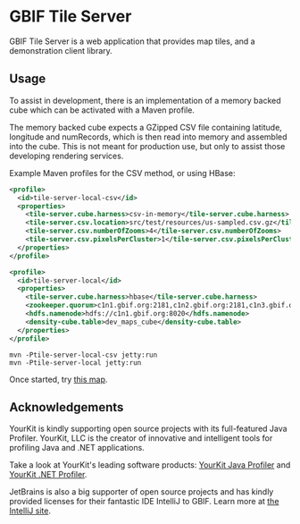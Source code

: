 # GBIF Tile Server

GBIF Tile Server is a web application that provides map tiles, and a demonstration client library.

## Usage

To assist in development, there is an implementation of a memory backed cube which can be activated with a Maven profile.

The memory backed cube expects a GZipped CSV file containing latitude, longitude and numRecords, which is then read into memory and assembled into the cube.  This is not meant for production use, but only to assist those developing rendering services.

Example Maven profiles for the CSV method, or using HBase:

````xml
<profile>
  <id>tile-server-local-csv</id>
  <properties>
    <tile-server.cube.harness>csv-in-memory</tile-server.cube.harness>
    <tile-server.csv.location>src/test/resources/us-sampled.csv.gz</tile-server.csv.location>
    <tile-server.csv.numberOfZooms>4</tile-server.csv.numberOfZooms>
    <tile-server.csv.pixelsPerCluster>1</tile-server.csv.pixelsPerCluster>
  </properties>
</profile>

<profile>
  <id>tile-server-local</id>
  <properties>
    <tile-server.cube.harness>hbase</tile-server.cube.harness>
    <zookeeper.quorum>c1n1.gbif.org:2181,c1n2.gbif.org:2181,c1n3.gbif.org:2181</zookeeper.quorum>
    <hdfs.namenode>hdfs://c1n1.gbif.org:8020</hdfs.namenode>
    <density-cube.table>dev_maps_cube</density-cube.table>
  </properties>
</profile>
````

````shell
mvn -Ptile-server-local-csv jetty:run
mvn -Ptile-server-local jetty:run
````

Once started, try [this map](http://localhost:8080/map/?type=TAXON&key=1&layertype=png&style=dark&resolution=1).

## Acknowledgements

YourKit is kindly supporting open source projects with its full-featured Java Profiler. YourKit, LLC is the creator of innovative and intelligent tools for profiling Java and .NET applications.

Take a look at YourKit's leading software products: <a href="http://www.yourkit.com/java/profiler/index.jsp">YourKit Java Profiler</a> and <a href="http://www.yourkit.com/.net/profiler/index.jsp">YourKit .NET Profiler</a>.

JetBrains is also a big supporter of open source projects and has kindly provided licenses for their fantastic IDE IntelliJ to GBIF. Learn more at <a href="http://www.jetbrains.com/idea/">the IntelliJ site</a>.
